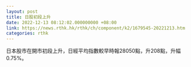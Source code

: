 ```yaml
---
layout: post
title: 日股初段上升
date: 2022-12-13 08:12:02.000000000 +08:00
link: https://news.rthk.hk/rthk/ch/component/k2/1679545-20221213.htm
categories: rthk
---
```


日本股市在開市初段上升，日經平均指數較早時報28050點，升208點，升幅0.75%。
